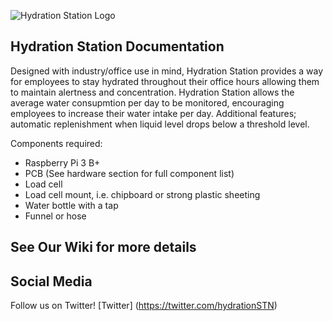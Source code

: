 ![Hydration Station Logo](https://github.com/Beth1094/Hydration_Station/blob/master/HSCoverPhoto.png "Hydration Station Logo")


## Hydration Station Documentation
Designed with industry/office use in mind, Hydration Station provides a way for employees to stay hydrated throughout their office hours allowing them to maintain alertness and concentration. Hydration Station allows the average water consupmtion per day to be monitored, encouraging employees to increase their water intake per day. Additional features; automatic replenishment when liquid level drops below a threshold level. 


Components required:
* Raspberry Pi 3 B+
* PCB (See hardware section for full component list)
* Load cell
* Load cell mount, i.e. chipboard or strong plastic sheeting
* Water bottle with a tap
* Funnel or hose


## See Our Wiki for more details

## Social Media

Follow us on Twitter!
[Twitter] (https://twitter.com/hydrationSTN)

